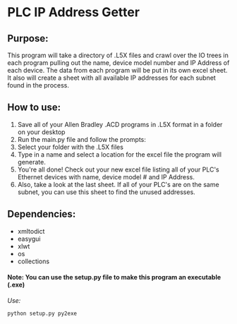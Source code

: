 # PLC IP Address Getter

## Purpose:

This program will take a directory of .L5X files and crawl over the IO trees
in each program pulling out the name, device model number and IP Address of each 
device. The data from each program will be put in its own excel sheet. It also 
will create a sheet with all available IP addresses for each subnet found in the 
process. 

## How to use:

1. Save all of your Allen Bradley .ACD programs in .L5X format in a folder on your desktop
2. Run the main.py file and follow the prompts:
  1. Select your folder with the .L5X files
  2. Type in a name  and select a location for the excel file the program will generate.
3. You're all done! Check out your new excel file listing all of your PLC's Ethernet devices with name, device model # and IP Address.
4. Also, take a look at the last sheet.  If all of your PLC's are on the same subnet, you can use this sheet to find the unused addresses.  

## Dependencies:

- xmltodict
- easygui
- xlwt
- os
- collections

#### Note: You can use the setup.py file to make this program an executable (.exe) 
*Use:*

```
python setup.py py2exe
```
